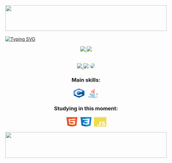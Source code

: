 <img width=100% height= 80 src="https://media2.giphy.com/media/TIj8cbzWYKnE9ul3ab/giphy.gifcid=6c09b9529z3w19e6regp30ssewhzwcdi3n7ykxj77kz52c3x&ep=v1_internal_gif_by_id&rid=giphy.gif&ct=s"/>

[![Typing SVG](https://readme-typing-svg.herokuapp.com/?color=00ffff&size=35&center=true&vCenter=true&width=1000&lines=HELLO,+My+name+is+Joana+Shizu;I'm+from+Brazil;Graduate+student+in+Computer+Science;Be+Welcome!+:%29)](https://git.io/typing-svg)


<div align="center">
  <a href="https://github.com/JoanaShizu">
  <img height="180em" src="https://github-readme-stats.vercel.app/api?username=JoanaShizu&show_icons=true&hide_border=true&title_color=FF38A2&icon_color=00FFFF&text_color=c9d1d9&bg_color=0d1117&include_all_commits=true&count_private=true"/>
  <img height="180em" src="https://github-readme-stats.vercel.app/api/top-langs/?username=JoanaShizu&layout=compact&hide_border=true&title_color=FF38A2&text_color=00FFFF&bg_color=0d1117"/>
</div>

<div style="display: inline_block" align="center"><br><br>
<a href="https://www.instagram.com/joanashizu/" target="_blank"><img src="https://img.shields.io/badge/-Instagram-%23E4405F?style=for-the-badge&logo=instagram&logoColor=white"</a>
<a href = "mailto:camargojoana09@gmail.com"> <img src="https://img.shields.io/badge/-Gmail-%23333?style=for-the-badge&logo=gmail&logoColor=white" target="_blank"></a>
<a href="https://www.linkedin.com/in/joana-shizu-90ab65253/" target="_blank"><img src="https://img.shields.io/badge/-LinkedIn-%230077B5?style=for-the-badge&logo=linkedin&logoColor=white" style="border-radius: 30px" target="_blank"></a> 
 </div>
 
<div style="display: inline_block" align="center">

### Main skills:
<img align="center" alt="C" height="30" width="40" src="https://raw.githubusercontent.com/devicons/devicon/master/icons/c/c-original.svg">
<img align="center" alt="Java" height="30" width="40" src="https://raw.githubusercontent.com/devicons/devicon/master/icons/java/java-original.svg">

### Studying in this moment:
<img align="center" alt="HTML" height="30" width="40" src="https://raw.githubusercontent.com/devicons/devicon/master/icons/html5/html5-original.svg">
  <img align="center" alt="CSS" height="30" width="40" src="https://raw.githubusercontent.com/devicons/devicon/master/icons/css3/css3-original.svg">
  <img align="center" alt="JS" height="30" width="40" src="https://raw.githubusercontent.com/devicons/devicon/master/icons/javascript/javascript-plain.svg">
</div><br>

<img width=100% height= 80 src=""/>
